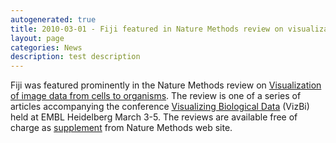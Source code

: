 ```yaml
---
autogenerated: true
title: 2010-03-01 - Fiji featured in Nature Methods review on visualization
layout: page
categories: News
description: test description
---
```


Fiji was featured prominently in the Nature Methods review on [Visualization of image data from cells to organisms](http://www.nature.com/nmeth/journal/v7/n3s/full/nmeth.1431.html). The review is one of a series of articles accompanying the conference [Visualizing Biological Data](http://vizbi.org/2010/) (VizBi) held at EMBL Heidelberg March 3-5. The reviews are available free of charge as [supplement](http://www.nature.com/nmeth/journal/v7/n3s/index.html) from Nature Methods web site.


